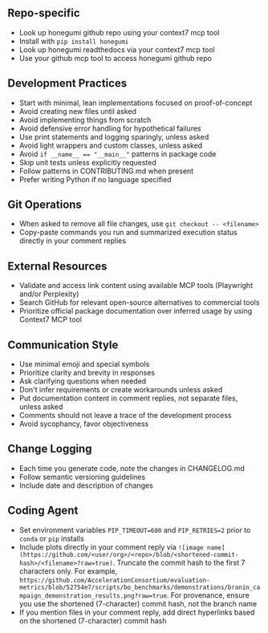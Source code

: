 ## Repo-specific

- Look up honegumi github repo using your context7 mcp tool
- Install with `pip install honegumi`
- Look up honegumi readthedocs via your context7 mcp tool
- Use your github mcp tool to access honegumi github repo

## Development Practices

- Start with minimal, lean implementations focused on proof-of-concept
- Avoid creating new files until asked
- Avoid implementing things from scratch
- Avoid defensive error handling for hypothetical failures
- Use print statements and logging sparingly, unless asked
- Avoid light wrappers and custom classes, unless asked
- Avoid `if __name__ == "__main__"` patterns in package code
- Skip unit tests unless explicitly requested
- Follow patterns in CONTRIBUTING.md when present
- Prefer writing Python if no language specified

## Git Operations

- When asked to remove all file changes, use `git checkout -- <filename>`
- Copy-paste commands you run and summarized execution status directly in your comment replies

## External Resources

- Validate and access link content using available MCP tools (Playwright and/or Perplexity)
- Search GitHub for relevant open-source alternatives to commercial tools
- Prioritize official package documentation over inferred usage by using Context7 MCP tool

## Communication Style

- Use minimal emoji and special symbols
- Prioritize clarity and brevity in responses
- Ask clarifying questions when needed
- Don't infer requirements or create workarounds unless asked
- Put documentation content in comment replies, not separate files, unless asked
- Comments should not leave a trace of the development process
- Avoid sycophancy, favor objectiveness

## Change Logging

- Each time you generate code, note the changes in CHANGELOG.md
- Follow semantic versioning guidelines
- Include date and description of changes

## Coding Agent

- Set environment variables `PIP_TIMEOUT=600` and `PIP_RETRIES=2` prior to `conda` or `pip` installs
- Include plots directly in your comment reply via `![image name](https://github.com/<user/org>/<repo>/blob/<shortened-commit-hash>/<filename>?raw=true)`. Truncate the commit hash to the first 7 characters only. For example, `https://github.com/AccelerationConsortium/evaluation-metrics/blob/52754e7/scripts/bo_benchmarks/demonstrations/branin_campaign_demonstration_results.png?raw=true`. For provenance, ensure you use the shortened (7-character) commit hash, not the branch name
- If you mention files in your comment reply, add direct hyperlinks based on the shortened (7-character) commit hash

